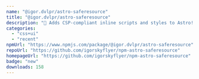 ```yaml
---
name: "@igor.dvlpr/astro-saferesource"
title: "@igor.dvlpr/astro-saferesource"
description: "🎐 Adds CSP-compliant inline scripts and styles to Astro! 🎠"
categories:
  - "css+ui"
  - "recent"
npmUrl: "https://www.npmjs.com/package/@igor.dvlpr/astro-saferesource"
repoUrl: "https://github.com/igorskyflyer/npm-astro-saferesource"
homepageUrl: "https://github.com/igorskyflyer/npm-astro-saferesource"
badge: "new"
downloads: 158
---
```

